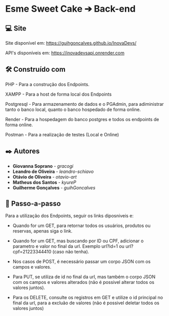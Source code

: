 # Esme Sweet Cake ➔ Back-end

## 💻 Site

Site disponível em: <https://guihgoncalves.github.io/InovaDevs/>

API's disponíveis em: <https://inovadevsapi.onrender.com>


## 🛠️ Construído com

PHP - Para a construção dos Endpoints.

XAMPP - Para a host de forma local dos Endpoints

Postgresql - Para armazenamento de dados e o PGAdmin, para adiministrar tanto o banco local, quanto o banco hospedado de forma online.

Render - Para a hospedagem do banco postgres e todos os endpoints de forma online.

Postman - Para a realização de testes (Local e Online)


## ✒️ Autores

* **Giovanna Soprano** - *gracogi* 
* **Leandro de Oliveira** - *leandro-schiavo*
* **Otávio de Oliveira** - *otavio-art*
* **Matheus dos Santos** - *kyureP*
* **Guilherme Gonçalves** - *guihGoncalves*

## 🔎 Passo-a-passo

Para a utilização dos Endpoints, seguir os links diposniveis e:

- Quando for um GET, para retornar todos os usuários, produtos ou reservas, apenas siga o link.

- Quando for um GET, mas buscando por ID ou CPF, adicionar o parametro e valor no final da url. Exemplo url?id=1 ou url?cpf=21223344410 (caso não tenha).

- Nos casos de POST, é necessário passar um corpo JSON com os campos e valores.

- Para PUT, se utiliza de id no final da url, mas também o corpo JSON com os campos e valores alterados (não é possivel alterar todos os valores juntos).

- Para os DELETE, consulte os registros em GET e utilize o id principal no final da url, para a excluão de valores (não é possivel deletar todos os valores juntos)
